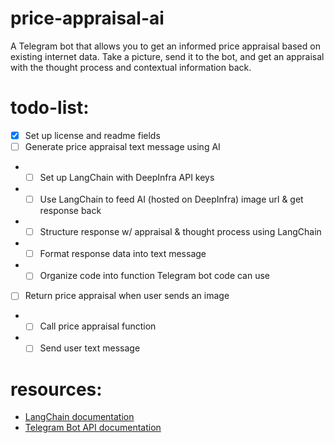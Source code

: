 # price-appraisal-ai

A Telegram bot that allows you to get an informed price appraisal based on existing internet data. Take a picture, send it to the bot, and get an appraisal with the thought process and contextual information back.

# todo-list:
- [x] Set up license and readme fields
- [ ] Generate price appraisal text message using AI
- - [ ] Set up LangChain with DeepInfra API keys
- - [ ] Use LangChain to feed AI (hosted on DeepInfra) image url & get response back
- - [ ] Structure response w/ appraisal & thought process using LangChain
- - [ ] Format response data into text message
- - [ ] Organize code into function Telegram bot code can use
- [ ] Return price appraisal when user sends an image
- - [ ] Call price appraisal function
- - [ ] Send user text message

# resources:

- [LangChain documentation](https://js.langchain.com/docs/introduction/)
- [Telegram Bot API documentation](https://core.telegram.org/bots/api#making-requests)